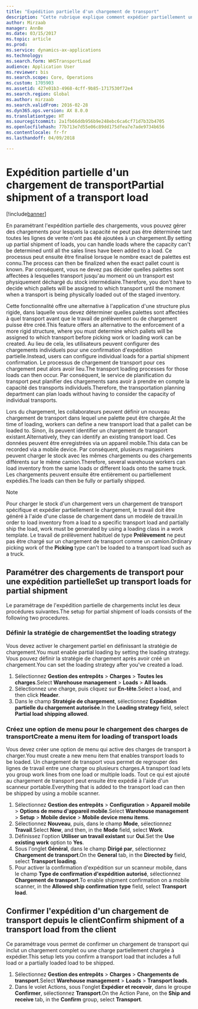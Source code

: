 ```yaml
---
title: "Expédition partielle d'un chargement de transport"
description: "Cette rubrique explique comment expédier partiellement un chargement et reporter la planification de la capacité du chargement."
author: Mirzaab
manager: AnnBe
ms.date: 03/15/2017
ms.topic: article
ms.prod: 
ms.service: dynamics-ax-applications
ms.technology: 
ms.search.form: WHSTransportLoad
audience: Application User
ms.reviewer: bis
ms.search.scope: Core, Operations
ms.custom: 1705903
ms.assetid: 427e01b3-4968-4cff-9b85-1717530f72e4
ms.search.region: Global
ms.author: mirzaab
ms.search.validFrom: 2016-02-28
ms.dyn365.ops.version: AX 8.0.0
ms.translationtype: HT
ms.sourcegitcommit: 2a1fb66ddb956b9e248ebc6ca6cf71d7b32b4705
ms.openlocfilehash: 77b713e7d55e06c89dd175dfea7e7ade9734b656
ms.contentlocale: fr-fr
ms.lasthandoff: 04/09/2018

---
```


# <a name="partial-shipment-of-a-transport-load"></a><span data-ttu-id="a6daa-103">Expédition partielle d'un chargement de transport</span><span class="sxs-lookup"><span data-stu-id="a6daa-103">Partial shipment of a transport load</span></span>

[!include[banner](../includes/banner.md)]

<span data-ttu-id="a6daa-104">En paramétrant l'expédition partielle des chargements, vous pouvez gérer des chargements pour lesquels la capacité ne peut pas être déterminée tant toutes les lignes de vente n'ont pas été ajoutées à un chargement.</span><span class="sxs-lookup"><span data-stu-id="a6daa-104">By setting up partial shipment of loads, you can handle loads where the capacity can't be determined until all the sales lines have been added to a load.</span></span> <span data-ttu-id="a6daa-105">Ce processus peut ensuite être finalisé lorsque le nombre exact de palettes est connu.</span><span class="sxs-lookup"><span data-stu-id="a6daa-105">The process can then be finalized when the exact pallet count is known.</span></span> <span data-ttu-id="a6daa-106">Par conséquent, vous ne devez pas décider quelles palettes sont affectées à lesquelles transport jusqu'au moment où un transport est physiquement déchargé du stock intermédiaire.</span><span class="sxs-lookup"><span data-stu-id="a6daa-106">Therefore, you don't have to decide which pallets will be assigned to which transport until the moment when a transport is being physically loaded out of the staged inventory.</span></span>

<span data-ttu-id="a6daa-107">Cette fonctionnalité offre une alternative à l'application d'une structure plus rigide, dans laquelle vous devez déterminer quelles palettes sont affectées à quel transport avant que le travail de prélèvement ou de chargement puisse être créé.</span><span class="sxs-lookup"><span data-stu-id="a6daa-107">This feature offers an alternative to the enforcement of a more rigid structure, where you must determine which pallets will be assigned to which transport before picking work or loading work can be created.</span></span> <span data-ttu-id="a6daa-108">Au lieu de cela, les utilisateurs peuvent configurer des chargements individuels pour une confirmation d'expédition partielle.</span><span class="sxs-lookup"><span data-stu-id="a6daa-108">Instead, users can configure individual loads for a partial shipment confirmation.</span></span> <span data-ttu-id="a6daa-109">Le processus de chargement de transport pour ces chargement peut alors avoir lieu.</span><span class="sxs-lookup"><span data-stu-id="a6daa-109">The transport loading processes for those loads can then occur.</span></span> <span data-ttu-id="a6daa-110">Par conséquent, le service de planification du transport peut planifier des chargements sans avoir à prendre en compte la capacité des transports individuels.</span><span class="sxs-lookup"><span data-stu-id="a6daa-110">Therefore, the transportation planning department can plan loads without having to consider the capacity of individual transports.</span></span>

<span data-ttu-id="a6daa-111">Lors du chargement, les collaborateurs peuvent définir un nouveau chargement de transport dans lequel une palette peut être chargée.</span><span class="sxs-lookup"><span data-stu-id="a6daa-111">At the time of loading, workers can define a new transport load that a pallet can be loaded to.</span></span> <span data-ttu-id="a6daa-112">Sinon, ils peuvent identifier un chargement de transport existant.</span><span class="sxs-lookup"><span data-stu-id="a6daa-112">Alternatively, they can identify an existing transport load.</span></span> <span data-ttu-id="a6daa-113">Ces données peuvent être enregistrées via un appareil mobile.</span><span class="sxs-lookup"><span data-stu-id="a6daa-113">This data can be recorded via a mobile device.</span></span> <span data-ttu-id="a6daa-114">Par conséquent, plusieurs magasiniers peuvent charger le stock avec les mêmes chargements ou des chargements différents sur le même camion.</span><span class="sxs-lookup"><span data-stu-id="a6daa-114">Therefore, several warehouse workers can load inventory from the same loads or different loads onto the same truck.</span></span> <span data-ttu-id="a6daa-115">Les chargements peuvent ensuite être entièrement ou partiellement expédiés.</span><span class="sxs-lookup"><span data-stu-id="a6daa-115">The loads can then be fully or partially shipped.</span></span>

> [!NOTE] 
> <span data-ttu-id="a6daa-116">Pour charger le stock d'un chargement vers un chargement de transport spécifique et expédier partiellement le chargement, le travail doit être généré à l'aide d'une classe de chargement dans un modèle de travail.</span><span class="sxs-lookup"><span data-stu-id="a6daa-116">In order to load inventory from a load to a specific transport load and partially ship the load, work must be generated by using a loading class in a work template.</span></span> <span data-ttu-id="a6daa-117">Le travail de prélèvement habituel de type **Prélèvement** ne peut pas être chargé sur un chargement de transport comme un camion.</span><span class="sxs-lookup"><span data-stu-id="a6daa-117">Ordinary picking work of the **Picking** type can't be loaded to a transport load such as a truck.</span></span>

## <a name="set-up-transport-loads-for-partial-shipment"></a><span data-ttu-id="a6daa-118">Paramétrer des chargements de transport pour une expédition partielle</span><span class="sxs-lookup"><span data-stu-id="a6daa-118">Set up transport loads for partial shipment</span></span>

<span data-ttu-id="a6daa-119">Le paramétrage de l'expédition partielle de chargements inclut les deux procédures suivantes.</span><span class="sxs-lookup"><span data-stu-id="a6daa-119">The setup for partial shipment of loads consists of the following two procedures.</span></span>

### <a name="set-the-loading-strategy"></a><span data-ttu-id="a6daa-120">Définir la stratégie de chargement</span><span class="sxs-lookup"><span data-stu-id="a6daa-120">Set the loading strategy</span></span>

<span data-ttu-id="a6daa-121">Vous devez activer le chargement partiel en définissant la stratégie de chargement.</span><span class="sxs-lookup"><span data-stu-id="a6daa-121">You must enable partial loading by setting the loading strategy.</span></span> <span data-ttu-id="a6daa-122">Vous pouvez définir la stratégie de chargement après avoir créé un chargement.</span><span class="sxs-lookup"><span data-stu-id="a6daa-122">You can set the loading strategy after you've created a load.</span></span>

1. <span data-ttu-id="a6daa-123">Sélectionnez **Gestion des entrepôts** \> **Charges** \> **Toutes les charges**.</span><span class="sxs-lookup"><span data-stu-id="a6daa-123">Select **Warehouse management** \> **Loads** \> **All loads**.</span></span>
2. <span data-ttu-id="a6daa-124">Sélectionnez une charge, puis cliquez sur **En-tête**.</span><span class="sxs-lookup"><span data-stu-id="a6daa-124">Select a load, and then click **Header**.</span></span>
3. <span data-ttu-id="a6daa-125">Dans le champ **Stratégie de chargement**, sélectionnez **Expédition partielle du chargement autorisée**.</span><span class="sxs-lookup"><span data-stu-id="a6daa-125">In the **Loading strategy** field, select **Partial load shipping allowed**.</span></span>

### <a name="create-a-menu-item-for-loading-of-transport-loads"></a><span data-ttu-id="a6daa-126">Créez une option de menu pour le chargement des charges de transport</span><span class="sxs-lookup"><span data-stu-id="a6daa-126">Create a menu item for loading of transport loads</span></span>

<span data-ttu-id="a6daa-127">Vous devez créer une option de menu qui active des charges de transport à charger.</span><span class="sxs-lookup"><span data-stu-id="a6daa-127">You must create a new menu item that enables transport loads to be loaded.</span></span> <span data-ttu-id="a6daa-128">Un chargement de transport vous permet de regrouper des lignes de travail entre une charge ou plusieurs charges.</span><span class="sxs-lookup"><span data-stu-id="a6daa-128">A transport load lets you group work lines from one load or multiple loads.</span></span> <span data-ttu-id="a6daa-129">Tout ce qui est ajouté au chargement de transport peut ensuite être expédié à l'aide d'un scanneur portable.</span><span class="sxs-lookup"><span data-stu-id="a6daa-129">Everything that is added to the transport load can then be shipped by using a mobile scanner.</span></span>

1. <span data-ttu-id="a6daa-130">Sélectionnez **Gestion des entrepôts** \> **Configuration** \> **Appareil mobile** \> **Options de menu d'appareil mobile**.</span><span class="sxs-lookup"><span data-stu-id="a6daa-130">Select **Warehouse management** \> **Setup** \> **Mobile device** \> **Mobile device menu items**.</span></span>
2. <span data-ttu-id="a6daa-131">Sélectionnez **Nouveau**, puis, dans le champ **Mode**, sélectionnez **Travail**.</span><span class="sxs-lookup"><span data-stu-id="a6daa-131">Select **New**, and then, in the **Mode** field, select **Work**.</span></span>
3. <span data-ttu-id="a6daa-132">Définissez l'option **Utiliser un travail existant** sur **Oui**.</span><span class="sxs-lookup"><span data-stu-id="a6daa-132">Set the **Use existing work** option to **Yes**.</span></span>
4. <span data-ttu-id="a6daa-133">Sous l'onglet **Général**, dans le champ **Dirigé par**, sélectionnez **Chargement de transport**.</span><span class="sxs-lookup"><span data-stu-id="a6daa-133">On the **General** tab, in the **Directed by** field, select **Transport loading**.</span></span>
5. <span data-ttu-id="a6daa-134">Pour activer la confirmation d'expédition sur un scanneur mobile, dans le champ **Type de confirmation d'expédition autorisé**, sélectionnez **Chargement de transport**.</span><span class="sxs-lookup"><span data-stu-id="a6daa-134">To enable shipment confirmation on a mobile scanner, in the **Allowed ship confirmation type** field, select **Transport load**.</span></span>

## <a name="confirm-shipment-of-a-transport-load-from-the-client"></a><span data-ttu-id="a6daa-135">Confirmer l'expédition d'un chargement de transport depuis le client</span><span class="sxs-lookup"><span data-stu-id="a6daa-135">Confirm shipment of a transport load from the client</span></span>

<span data-ttu-id="a6daa-136">Ce paramétrage vous permet de confirmer un chargement de transport qui inclut un chargement complet ou une charge partiellement chargée à expédier.</span><span class="sxs-lookup"><span data-stu-id="a6daa-136">This setup lets you confirm a transport load that includes a full load or a partially loaded load to be shipped.</span></span>

1. <span data-ttu-id="a6daa-137">Sélectionnez **Gestion des entrepôts** \> **Charges** \> **Chargements de transport**.</span><span class="sxs-lookup"><span data-stu-id="a6daa-137">Select **Warehouse management** \> **Loads** \> **Transport loads**.</span></span>
2. <span data-ttu-id="a6daa-138">Dans le volet Actions, sous l'onglet **Expédier et recevoir**, dans le groupe **Confirmer**, sélectionnez **Transport**.</span><span class="sxs-lookup"><span data-stu-id="a6daa-138">On the Action Pane, on the **Ship and receive** tab, in the **Confirm** group, select **Transport**.</span></span>

